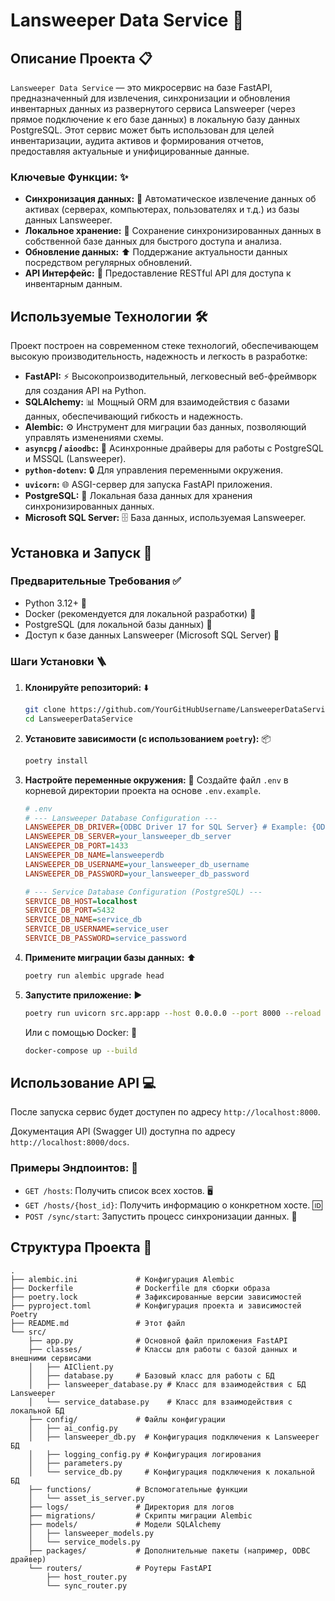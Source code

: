 # Lansweeper Data Service 🚀

## Описание Проекта 📋
`Lansweeper Data Service` — это микросервис на базе FastAPI, предназначенный для извлечения, синхронизации и обновления инвентарных данных из развернутого сервиса Lansweeper (через прямое подключение к его базе данных) в локальную базу данных PostgreSQL. Этот сервис может быть использован для целей инвентаризации, аудита активов и формирования отчетов, предоставляя актуальные и унифицированные данные.

### Ключевые Функции: ✨
- **Синхронизация данных:** 🔄 Автоматическое извлечение данных об активах (серверах, компьютерах, пользователях и т.д.) из базы данных Lansweeper.
- **Локальное хранение:** 💾 Сохранение синхронизированных данных в собственной базе данных для быстрого доступа и анализа.
- **Обновление данных:** ⬆️ Поддержание актуальности данных посредством регулярных обновлений.
- **API Интерфейс:** 🔗 Предоставление RESTful API для доступа к инвентарным данным.

## Используемые Технологии 🛠️
Проект построен на современном стеке технологий, обеспечивающем высокую производительность, надежность и легкость в разработке:

- **FastAPI:** ⚡ Высокопроизводительный, легковесный веб-фреймворк для создания API на Python.
- **SQLAlchemy:** 📊 Мощный ORM для взаимодействия с базами данных, обеспечивающий гибкость и надежность.
- **Alembic:** ⚙️ Инструмент для миграции баз данных, позволяющий управлять изменениями схемы.
- **`asyncpg` / `aioodbc`:** 🚀 Асинхронные драйверы для работы с PostgreSQL и MSSQL (Lansweeper).
- **`python-dotenv`:** 🔒 Для управления переменными окружения.
- **`uvicorn`:** 🌐 ASGI-сервер для запуска FastAPI приложения.
- **PostgreSQL:** 🐘 Локальная база данных для хранения синхронизированных данных.
- **Microsoft SQL Server:** 🗄️ База данных, используемая Lansweeper.

## Установка и Запуск 🚀

### Предварительные Требования ✅
- Python 3.12+ 🐍
- Docker (рекомендуется для локальной разработки) 🐳
- PostgreSQL (для локальной базы данных) 🐘
- Доступ к базе данных Lansweeper (Microsoft SQL Server) 🔑

### Шаги Установки 🪜

1.  **Клонируйте репозиторий:** ⬇️
    ```bash
    git clone https://github.com/YourGitHubUsername/LansweeperDataService.git
    cd LansweeperDataService
    ```

2.  **Установите зависимости (с использованием `poetry`):** 📦
    ```bash
    poetry install
    ```

3.  **Настройте переменные окружения:** 📝
    Создайте файл `.env` в корневой директории проекта на основе `.env.example`.

    ```ini
    # .env
    # --- Lansweeper Database Configuration ---
    LANSWEEPER_DB_DRIVER={ODBC Driver 17 for SQL Server} # Example: {ODBC Driver 17 for SQL Server}
    LANSWEEPER_DB_SERVER=your_lansweeper_db_server
    LANSWEEPER_DB_PORT=1433
    LANSWEEPER_DB_NAME=lansweeperdb
    LANSWEEPER_DB_USERNAME=your_lansweeper_db_username
    LANSWEEPER_DB_PASSWORD=your_lansweeper_db_password

    # --- Service Database Configuration (PostgreSQL) ---
    SERVICE_DB_HOST=localhost
    SERVICE_DB_PORT=5432
    SERVICE_DB_NAME=service_db
    SERVICE_DB_USERNAME=service_user
    SERVICE_DB_PASSWORD=service_password
    ```

4.  **Примените миграции базы данных:** ⬆️
    ```bash
    poetry run alembic upgrade head
    ```

5.  **Запустите приложение:** ▶️
    ```bash
    poetry run uvicorn src.app:app --host 0.0.0.0 --port 8000 --reload
    ```
    Или с помощью Docker: 🐳
    ```bash
    docker-compose up --build
    ```

## Использование API 💻
После запуска сервис будет доступен по адресу `http://localhost:8000`.

Документация API (Swagger UI) доступна по адресу `http://localhost:8000/docs`.

### Примеры Эндпоинтов: 🎯
- `GET /hosts`: Получить список всех хостов. 🖥️
- `GET /hosts/{host_id}`: Получить информацию о конкретном хосте. 🆔
- `POST /sync/start`: Запустить процесс синхронизации данных. 🚀

## Структура Проекта 🌳

```
.
├── alembic.ini             # Конфигурация Alembic
├── Dockerfile              # Dockerfile для сборки образа
├── poetry.lock             # Зафиксированные версии зависимостей
├── pyproject.toml          # Конфигурация проекта и зависимостей Poetry
├── README.md               # Этот файл
└── src/
    ├── app.py              # Основной файл приложения FastAPI
    ├── classes/            # Классы для работы с базой данных и внешними сервисами
    │   ├── AIClient.py
    │   ├── database.py     # Базовый класс для работы с БД
    │   ├── lansweeper_database.py # Класс для взаимодействия с БД Lansweeper
    │   └── service_database.py    # Класс для взаимодействия с локальной БД
    ├── config/             # Файлы конфигурации
    │   ├── ai_config.py
    │   ├── lansweeper_db.py  # Конфигурация подключения к Lansweeper БД
    │   ├── logging_config.py # Конфигурация логирования
    │   ├── parameters.py
    │   └── service_db.py     # Конфигурация подключения к локальной БД
    ├── functions/          # Вспомогательные функции
    │   └── asset_is_server.py
    ├── logs/               # Директория для логов
    ├── migrations/         # Скрипты миграции Alembic
    ├── models/             # Модели SQLAlchemy
    │   ├── lansweeper_models.py
    │   └── service_models.py
    ├── packages/           # Дополнительные пакеты (например, ODBC драйвер)
    └── routers/            # Роутеры FastAPI
        ├── host_router.py
        └── sync_router.py
```